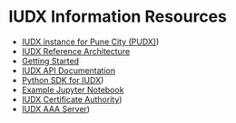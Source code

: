 # IUDX Information Resources

- [IUDX instance for Pune City (PUDX)](https://pudx.catalogue.iudx.org.in))
- [IUDX Reference Architecture](ref-docs/Data_Exhange_Reference_Architecture_v0.7.pdf)
- [Getting Started](tutorials/getting_started.md)
- [IUDX API Documentation](https://apidocs.iudx.org.in)
- [Python SDK for IUDX](https://github.com/iudx/pyIUDX))
- [Example Jupyter Notebook](https://colab.research.google.com/github/iudx/pyIUDX/blob/master/examples/pyIUDX_sample_usecases.ipynb)
- [IUDX Certificate Authority](https://ca.iudx.org.in))
- [IUDX AAA Server](http://auth.iudx.org.in))
